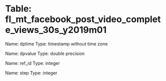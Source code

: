 Table: fl_mt_facebook_post_video_complete_views_30s_y2019m01
============================================================

Name: dptime
Type: timestamp without time zone

Name: dpvalue
Type: double precision

Name: ref_id
Type: integer

Name: step
Type: integer

